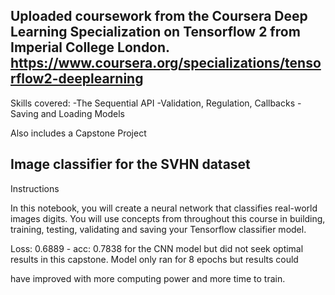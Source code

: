 ## Uploaded coursework from the Coursera Deep Learning Specialization on Tensorflow 2 from Imperial College London.  https://www.coursera.org/specializations/tensorflow2-deeplearning

Skills covered:
-The Sequential API
-Validation, Regulation, Callbacks
-Saving and Loading Models 

Also includes a Capstone Project 
## Image classifier for the SVHN dataset

Instructions

In this notebook, you will create a neural network that classifies real-world images digits. 
You will use concepts from throughout this course in building, training, testing, validating and saving your Tensorflow classifier model.

Loss: 0.6889 - acc: 0.7838 for the CNN model but did not seek optimal results in this capstone. Model only ran for 8 epochs but results could

have improved with more computing power and more time to train.
